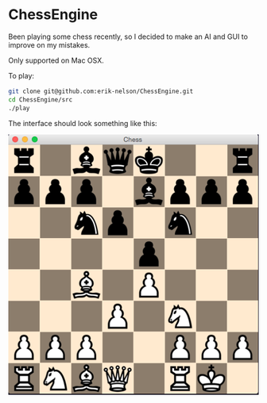 # ChessEngine

Been playing some chess recently, so I decided to make an AI and GUI to improve
on my mistakes.

Only supported on Mac OSX.

To play:

```bash
git clone git@github.com:erik-nelson/ChessEngine.git
cd ChessEngine/src
./play
```

The interface should look something like this:

![alt text](https://github.com/erik-nelson/ChessEngine/blob/master/chess.png)
